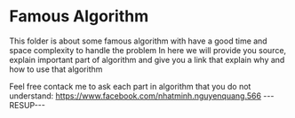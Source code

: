 # Famous Algorithm
This folder is about some famous algorithm with have a good time and space complexity to handle the problem
In here we will provide you source, explain important part of algorithm and give you a link that explain why and how to use that algorithm

Feel free contack me to ask each part in algorithm that you do not understand: https://www.facebook.com/nhatminh.nguyenquang.566
---RESUP---
